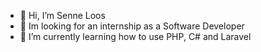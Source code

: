 - 👋 Hi, I’m Senne Loos
- 👀 Im looking for an internship as a Software Developer
- 🌱 I’m currently learning how to use PHP, C# and Laravel
